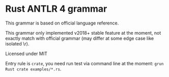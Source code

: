 # Rust ANTLR 4 grammar

This grammar is based on official language reference.

This grammar only implemented v2018+ stable feature at the moment, not exactly match with official grammar (may differ at some edge case like isolated \r).

Licensed under MIT

Entry rule is `crate`, you need run test via command line at the moment: `grun Rust crate examples/*.rs`.
